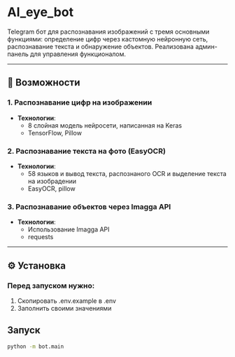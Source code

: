 # AI_eye_bot

Telegram бот для распознавания изображений с тремя основными функциями: определение цифр через кастомную нейронную сеть, распознавание текста и обнаружение объектов. Реализована админ-панель для управления функционалом.

---

## 🚀 Возможности

### 1. Распознавание цифр на изображении
- **Технологии**:  
  - 8 слойная модель нейросети, написанная на Keras 
  - TensorFlow, Pillow

### 2. Распознавание текста на фото (EasyOCR)
- **Технологии**:  
  - 58 языков и вывод текста, распознаного OCR и выделение текста на изобрадении
  - EasyOCR, pillow
    
### 3. Распознавание объектов через Imagga API
- **Технологии**:  
  - Использование Imagga API
  - requests

---

## ⚙️ Установка

<h3><b>Перед запуском нужно:</b></h3>
<ol>
    <li> Скопировать .env.example в .env</li>
    <li> Заполнить своими значениями</li>
</ol>


## Запуск

``` Bash
python -m bot.main
```
